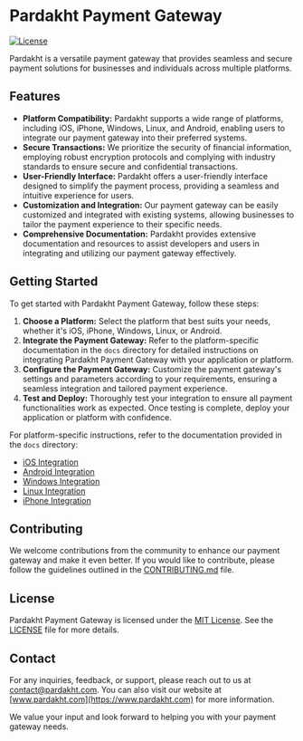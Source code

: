 # Pardakht Payment Gateway

[![License](https://img.shields.io/badge/license-MIT-blue.svg)](https://opensource.org/licenses/MIT)

Pardakht is a versatile payment gateway that provides seamless and secure payment solutions for businesses and individuals across multiple platforms.

## Features

- **Platform Compatibility:** Pardakht supports a wide range of platforms, including iOS, iPhone, Windows, Linux, and Android, enabling users to integrate our payment gateway into their preferred systems.
- **Secure Transactions:** We prioritize the security of financial information, employing robust encryption protocols and complying with industry standards to ensure secure and confidential transactions.
- **User-Friendly Interface:** Pardakht offers a user-friendly interface designed to simplify the payment process, providing a seamless and intuitive experience for users.
- **Customization and Integration:** Our payment gateway can be easily customized and integrated with existing systems, allowing businesses to tailor the payment experience to their specific needs.
- **Comprehensive Documentation:** Pardakht provides extensive documentation and resources to assist developers and users in integrating and utilizing our payment gateway effectively.

## Getting Started

To get started with Pardakht Payment Gateway, follow these steps:

1. **Choose a Platform:** Select the platform that best suits your needs, whether it's iOS, iPhone, Windows, Linux, or Android.
2. **Integrate the Payment Gateway:** Refer to the platform-specific documentation in the `docs` directory for detailed instructions on integrating Pardakht Payment Gateway with your application or platform.
3. **Configure the Payment Gateway:** Customize the payment gateway's settings and parameters according to your requirements, ensuring a seamless integration and tailored payment experience.
4. **Test and Deploy:** Thoroughly test your integration to ensure all payment functionalities work as expected. Once testing is complete, deploy your application or platform with confidence.

For platform-specific instructions, refer to the documentation provided in the `docs` directory:

- [iOS Integration](./docs/ios_integration.md)
- [Android Integration](./docs/android_integration.md)
- [Windows Integration](./docs/windows_integration.md)
- [Linux Integration](./docs/linux_integration.md)
- [iPhone Integration](./docs/iphone_integration.md)

## Contributing

We welcome contributions from the community to enhance our payment gateway and make it even better. If you would like to contribute, please follow the guidelines outlined in the [CONTRIBUTING.md](./CONTRIBUTING.md) file.

## License

Pardakht Payment Gateway is licensed under the [MIT License](https://opensource.org/licenses/MIT). See the [LICENSE](./LICENSE) file for more details.

## Contact

For any inquiries, feedback, or support, please reach out to us at [contact@pardakht.com](mailto:contact@pardakht.com). You can also visit our website at [www.pardakht.com](https://www.pardakht.com) for more information.

We value your input and look forward to helping you with your payment gateway needs.
